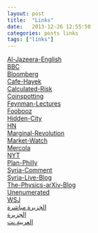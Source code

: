```yaml
---
layout: post
title:  "Links"
date:   2013-12-26 12:55:50
categories: posts links
tags: ["links"]
---
```


<a target="_blank" href="http://www.aljazeera.net/portal">Al-Jazeera-English</a><br />
<a target="_blank" href="http://www.bbc.co.uk/news/world/">BBC</a><br />
<a target="_blank" href="http://www.bloomberg.com/">Bloomberg</a><br />
<a target="_blank" href="http://www.cafehayek.com/">Cafe-Hayek</a><br />
<a target="_blank" href="http://www.calculatedriskblog.com/">Calculated-Risk</a><br />
<a target="_blank" href="http://coinspotting.com/">Coinspotting</a><br />
<a target="_blank" href="http://www.feynmanlectures.caltech.edu/">Feynman-Lectures</a><br />
<a target="_blank" href="http://philadelphia.foobooz.com/">Foobooz</a><br />
<a target="_blank" href="http://hiddencityphila.org/">Hidden-City</a><br />
<a target="_blank" href="https://news.ycombinator.com/news">HN</a><br />
<a target="_blank" href="http://marginalrevolution.com/">Marginal-Revolution</a><br />
<a target="_blank" href="http://www.marketwatch.com/">Market-Watch</a><br />
<a target="_blank" href="http://www.mercola.com/">Mercola</a><br />
<a target="_blank" href="http://www.nytimes.com/">NYT</a><br />
<a target="_blank" href="http://planphilly.com/">Plan-Philly</a><br />
<a target="_blank" href="http://www.joshualandis.com/blog/">Syria-Comment</a><br />
<a target="_blank" href="http://live.aljazeera.com/Event/Syria_Live_Blog">Syria-Live-Blog</a><br />
<a target="_blank" href="https://medium.com/the-physics-arxiv-blog">The-Physics-arXiv-Blog</a><br />
<a target="_blank" href="http://unenumerated.blogspot.com/">Unenumerated</a><br />
<a target="_blank" href="http://online.wsj.com/home-page">WSJ</a><br />
<a target="_blank" href="http://www.livestation.com/ar/channels/aljazeera-arabic">الجزيرة مباشرة</a><br />
<a target="_blank" href="http://www.aljazeera.net/portal">الجزيرة</a><br />
<a target="_blank" href="http://www.alarabiya.net/default.html">العربية.نت</a>